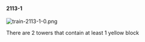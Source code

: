 #### 2113-1
![train-2113-1-0.png](https://github.com/lil-lab/nlvr/raw/master/nlvr/train/images/33/train-2113-1-0.png "train-2113-1-0.png")

There are 2 towers that contain at least 1 yellow block